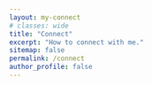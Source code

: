 ```yaml
---
layout: my-connect
# classes: wide
title: "Connect"
excerpt: "How to connect with me."
sitemap: false
permalink: /connect
author_profile: false
---
```


